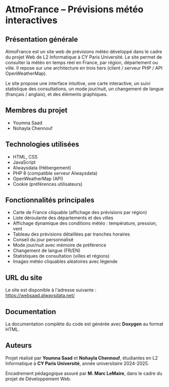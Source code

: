 # AtmoFrance – Prévisions météo interactives

## Présentation générale

AtmoFrance est un site web de prévisions météo développé dans le cadre du projet Web de L2 Informatique à CY Paris Université. Le site permet de consulter la météo en temps réel en France, par région, département ou ville. Il repose sur une architecture en trois tiers (client / serveur PHP / API OpenWeatherMap).

Le site propose une interface intuitive, une carte interactive, un suivi statistique des consultations, un mode jour/nuit, un changement de langue (français / anglais), et des éléments graphiques.

## Membres du projet

- Youmna Saad
- Nohayla Chennouf

## Technologies utilisées

- HTML, CSS
- JavaScript
- Alwaysdata (Hébergement)
- PHP 8 (compatible serveur Alwaysdata)
- OpenWeatherMap (API)
- Cookie (préférences utilisateurs)

## Fonctionnalités principales

- Carte de France cliquable (affichage des prévisions par région)
- Liste déroulante des départements et des villes
- Affichage dynamique des conditions météo : température, pression, vent
- Tableau des prévisions détaillées par tranches horaires
- Conseil du jour personnalisé
- Mode jour/nuit avec mémoire de préférence
- Changement de langue (FR/EN)
- Statistiques de consultation (villes et régions)
- Images météo cliquables aléatoires avec légende

## URL du site

Le site est disponible à l'adresse suivante :  
https://websaad.alwaysdata.net/

## Documentation

La documentation complète du code est générée avec **Doxygen** au format HTML.

## Auteurs

Projet réalisé par **Youmna Saad** et **Nohayla Chennouf**, étudiantes en L2 Informatique à **CY Paris Université**, année universitaire 2024-2025.

Encadrement pédagogique assuré par **M. Marc LeMaire**, dans le cadre du projet de Développement Web.




